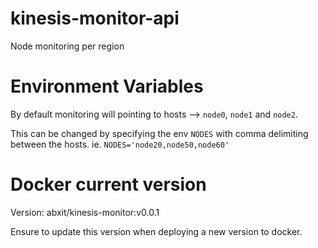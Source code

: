 # kinesis-monitor-api

Node monitoring per region

# Environment Variables

By default monitoring will pointing to hosts --> `node0`, `node1` and `node2`.

This can be changed by specifying the env `NODES` with comma delimiting between the hosts.
ie. `NODES='node20,node50,node60'`

# Docker current version

Version: abxit/kinesis-monitor:v0.0.1

Ensure to update this version when deploying a new version to docker.
